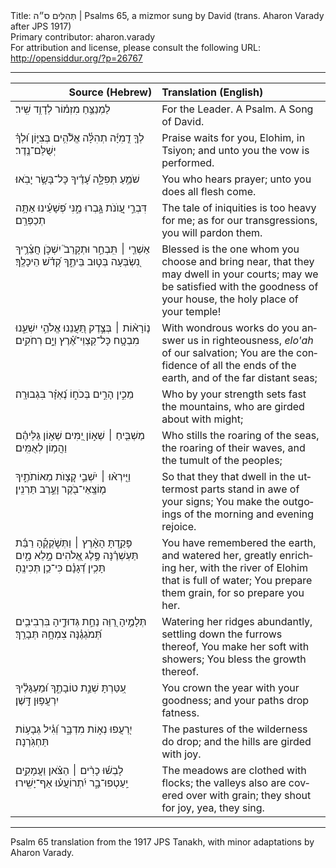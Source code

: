 <html>
<head></head>
<body>
Title: תְּהִלִּים ס״ה | Psalms 65, a mizmor sung by David (trans. Aharon Varady after JPS 1917)<br />
Primary contributor: aharon.varady<br />
For attribution and license, please consult the following URL: <a href="http://opensiddur.org/?p=26767">http://opensiddur.org/?p=26767</a>
<p />
<hr />

<table style="margin-left: auto;margin-right: auto;" class="draggable">
<thead><tr><th id="x" style="text-align: right;">Source (Hebrew)</th><th style="text-align: left;">Translation (English)</th></tr></thead>
<tbody>
<tr><td style="vertical-align:top;" width="46%">
<div class="liturgy" lang="he">
לַמְנַצֵּ֥חַ מִזְמ֗וֹר לְדָוִ֥ד שִֽׁיר׃ 
</span></div></td>

<td><div class="english" lang="en">
For the Leader. A Psalm. A Song of David. 
</div></td></tr>


<tr><td style="vertical-align:top;" width="46%">
<div class="liturgy" lang="he">
לְךָ֤ דֻֽמִיָּ֬ה תְהִלָּ֓ה אֱלֹ֘הִ֥ים בְּצִיּ֑וֹן 
וּ֝לְךָ֗ יְשֻׁלַּם־נֶֽדֶר׃ 
</span></div></td>
 
<td style="vertical-align:top;" width="53%">
<div class="english" lang="en">
Praise waits for you, Elohim, in Tsiyon; 
and unto you the vow is performed. 
</div></td></tr>


<tr><td style="vertical-align:top;" width="46%">
<div class="liturgy" lang="he">
שֹׁמֵ֥עַ תְּפִלָּ֑ה עָ֝דֶ֗יךָ כָּל־בָּשָׂ֥ר יָבֹֽאוּ׃ 
</span></div></td>
 
<td style="vertical-align:top;" width="53%">
<div class="english" lang="en">
You who hears prayer; unto you does all flesh come. 
</div></td></tr>


<tr><td style="vertical-align:top;" width="46%">
<div class="liturgy" lang="he">
דִּבְרֵ֣י עֲ֭וֺנֹת גָּ֣בְרוּ מֶ֑נִּי 
פְּ֝שָׁעֵ֗ינוּ אַתָּ֥ה תְכַפְּרֵֽם׃ 
</span></div></td>
 
<td style="vertical-align:top;" width="53%">
<div class="english" lang="en">
The tale of iniquities is too heavy for me; 
as for our transgressions, you will pardon them. 
</div></td></tr>


<tr><td style="vertical-align:top;" width="46%">
<div class="liturgy" lang="he">
אַשְׁרֵ֤י ׀ תִּֽבְחַ֣ר וּתְקָרֵב֮ יִשְׁכֹּ֪ן חֲצֵ֫רֶ֥יךָ 
נִ֭שְׂבְּעָה בְּט֣וּב בֵּיתֶ֑ךָ קְ֝דֹ֗שׁ הֵיכָלֶֽךָ׃ 
</span></div></td>
 
<td style="vertical-align:top;" width="53%">
<div class="english" lang="en">
Blessed is the one whom you choose and bring near, that they may dwell in your courts; 
may we be satisfied with the goodness of your house, the holy place of your temple! 
</div></td></tr>


<tr><td style="vertical-align:top;" width="46%">
<div class="liturgy" lang="he">
נ֤וֹרָא֨וֹת ׀ בְּצֶ֣דֶק תַּ֭עֲנֵנוּ אֱלֹהֵ֣י יִשְׁעֵ֑נוּ 
מִבְטָ֥ח כָּל־קַצְוֵי־אֶ֝֗רֶץ וְיָ֣ם רְחֹקִֽים׃ 
</span></div></td>
 
<td style="vertical-align:top;" width="53%">
<div class="english" lang="en">
With wondrous works do you answer us in righteousness, <em>elo'ah</em> of our salvation; 
You are the confidence of all the ends of the earth, and of the far distant seas; 
</div></td></tr>


<tr><td style="vertical-align:top;" width="46%">
<div class="liturgy" lang="he">
מֵכִ֣ין הָרִ֣ים בְּכֹח֑וֹ נֶ֝אְזָ֗ר בִּגְבוּרָֽה׃ 
</span></div></td>
 
<td style="vertical-align:top;" width="53%">
<div class="english" lang="en">
Who by your strength sets fast the mountains, who are girded about with might; 
</div></td></tr>


<tr><td style="vertical-align:top;" width="46%">
<div class="liturgy" lang="he">
מַשְׁבִּ֤יחַ ׀ שְׁא֣וֹן יַ֭מִּים שְׁא֥וֹן גַּלֵּיהֶ֗ם וַהֲמ֥וֹן לְאֻמִּֽים׃ 
</span></div></td>
 
<td style="vertical-align:top;" width="53%">
<div class="english" lang="en">
Who stills the roaring of the seas, the roaring of their waves, and the tumult of the peoples; 
</div></td></tr>


<tr><td style="vertical-align:top;" width="46%">
<div class="liturgy" lang="he">
וַיִּ֤ירְא֨וּ ׀ יֹשְׁבֵ֣י קְ֭צָוֺת מֵאוֹתֹתֶ֑יךָ 
מ֤וֹצָֽאֵי־בֹ֖קֶר וָעֶ֣רֶב תַּרְנִֽין׃ 
</span></div></td>
 
<td style="vertical-align:top;" width="53%">
<div class="english" lang="en">
So that they that dwell in the uttermost parts stand in awe of your signs; 
You make the outgoings of the morning and evening rejoice. 
</div></td></tr>


<tr><td style="vertical-align:top;" width="46%">
<div class="liturgy" lang="he">
פָּקַ֥דְתָּ הָאָ֨רֶץ ׀ וַתְּשֹׁ֪קְקֶ֡הָ רַבַּ֬ת תַּעְשְׁרֶ֗נָּה 
פֶּ֣לֶג אֱ֭לֹהִים מָ֣לֵא מָ֑יִם 
תָּכִ֥ין דְּ֝גָנָ֗ם כִּי־כֵ֥ן תְּכִינֶֽהָ׃ 
</span></div></td>
 
<td style="vertical-align:top;" width="53%">
<div class="english" lang="en">
You have remembered the earth, and watered her, 
greatly enriching her, with the river of Elohim that is full of water; 
You prepare them grain, for so prepare you her. 
</div></td></tr>


<tr><td style="vertical-align:top;" width="46%">
<div class="liturgy" lang="he">
תְּלָמֶ֣יהָ רַ֭וֵּה נַחֵ֣ת 
גְּדוּדֶ֑יהָ בִּרְבִיבִ֥ים 
תְּ֝מֹגְגֶ֗נָּה צִמְחָ֥הּ תְּבָרֵֽךְ׃ 
</span></div></td>
 
<td style="vertical-align:top;" width="53%">
<div class="english" lang="en">
Watering her ridges abundantly, settling down the furrows thereof, 
You make her soft with showers; 
You bless the growth thereof. 
</div></td></tr>


<tr><td style="vertical-align:top;" width="46%">
<div class="liturgy" lang="he">
עִ֭טַּרְתָּ שְׁנַ֣ת טוֹבָתֶ֑ךָ 
וּ֝מַעְגָּלֶ֗יךָ יִרְעֲפ֥וּן דָּֽשֶׁן׃ 
</span></div></td>
 
<td style="vertical-align:top;" width="53%">
<div class="english" lang="en">
You crown the year with your goodness; 
and your paths drop fatness. 
</div></td></tr>


<tr><td style="vertical-align:top;" width="46%">
<div class="liturgy" lang="he">
יִ֭רְעֲפוּ נְא֣וֹת מִדְבָּ֑ר 
וְ֝גִ֗יל גְּבָע֥וֹת תַּחְגֹּֽרְנָה׃ 
</span></div></td>
 
<td style="vertical-align:top;" width="53%">
<div class="english" lang="en">
The pastures of the wilderness do drop; 
and the hills are girded with joy. 
</div></td></tr>


<tr><td style="vertical-align:top;" width="46%">
<div class="liturgy" lang="he">
לָבְשׁ֬וּ כָרִ֨ים ׀ 
הַצֹּ֗אן וַעֲמָקִ֥ים יַֽעַטְפוּ־בָ֑ר 
יִ֝תְרוֹעֲע֗וּ אַף־יָשִֽׁירוּ׃ 
</span></div></td>
 
<td style="vertical-align:top;" width="53%">
<div class="english" lang="en">
The meadows are clothed with flocks; 
the valleys also are covered over with grain; 
they shout for joy, yea, they sing. 
</div>
</tr>
</tbody></table>

<hr />

Psalm 65 translation from the 1917 JPS Tanakh, with minor adaptations by Aharon Varady.
</body>
</html>